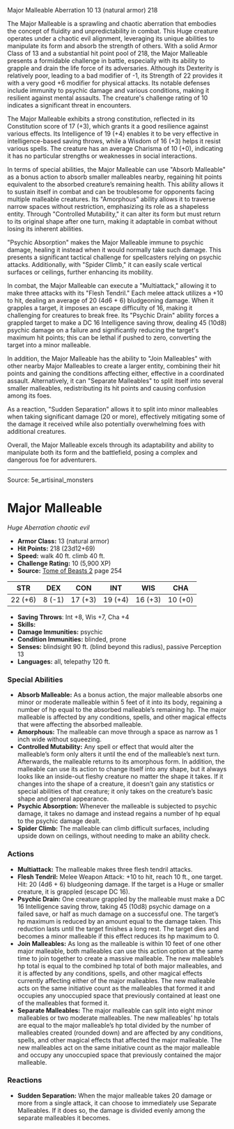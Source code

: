 <MonsterName/>Major Malleable</MonsterName>
<CreatureType/>Aberration</CreatureType>
<CR/>10</CR>
<AC/>13 (natural armor)</AC>
<HP/>218</HP>
<summary>The Major Malleable is a sprawling and chaotic aberration that embodies the concept of fluidity and unpredictability in combat. This Huge creature operates under a chaotic evil alignment, leveraging its unique abilities to manipulate its form and absorb the strength of others. With a solid Armor Class of 13 and a substantial hit point pool of 218, the Major Malleable presents a formidable challenge in battle, especially with its ability to grapple and drain the life force of its adversaries. Although its Dexterity is relatively poor, leading to a bad modifier of -1, its Strength of 22 provides it with a very good +6 modifier for physical attacks. Its notable defenses include immunity to psychic damage and various conditions, making it resilient against mental assaults. The creature's challenge rating of 10 indicates a significant threat in encounters. </summary>

<detail>

The Major Malleable exhibits a strong constitution, reflected in its Constitution score of 17 (+3), which grants it a good resilience against various effects. Its Intelligence of 19 (+4) enables it to be very effective in intelligence-based saving throws, while a Wisdom of 16 (+3) helps it resist various spells. The creature has an average Charisma of 10 (+0), indicating it has no particular strengths or weaknesses in social interactions.

In terms of special abilities, the Major Malleable can use "Absorb Malleable" as a bonus action to absorb smaller malleables nearby, regaining hit points equivalent to the absorbed creature’s remaining health. This ability allows it to sustain itself in combat and can be troublesome for opponents facing multiple malleable creatures. Its "Amorphous" ability allows it to traverse narrow spaces without restriction, emphasizing its role as a shapeless entity. Through "Controlled Mutability," it can alter its form but must return to its original shape after one turn, making it adaptable in combat without losing its inherent abilities.

"Psychic Absorption" makes the Major Malleable immune to psychic damage, healing it instead when it would normally take such damage. This presents a significant tactical challenge for spellcasters relying on psychic attacks. Additionally, with "Spider Climb," it can easily scale vertical surfaces or ceilings, further enhancing its mobility.

In combat, the Major Malleable can execute a "Multiattack," allowing it to make three attacks with its "Flesh Tendril." Each melee attack utilizes a +10 to hit, dealing an average of 20 (4d6 + 6) bludgeoning damage. When it grapples a target, it imposes an escape difficulty of 16, making it challenging for creatures to break free. Its "Psychic Drain" ability forces a grappled target to make a DC 16 Intelligence saving throw, dealing 45 (10d8) psychic damage on a failure and significantly reducing the target's maximum hit points; this can be lethal if pushed to zero, converting the target into a minor malleable. 

In addition, the Major Malleable has the ability to "Join Malleables" with other nearby Major Malleables to create a larger entity, combining their hit points and gaining the conditions affecting either, effective in a coordinated assault. Alternatively, it can "Separate Malleables" to split itself into several smaller malleables, redistributing its hit points and causing confusion among its foes.

As a reaction, "Sudden Separation" allows it to split into minor malleables when taking significant damage (20 or more), effectively mitigating some of the damage it received while also potentially overwhelming foes with additional creatures.

Overall, the Major Malleable excels through its adaptability and ability to manipulate both its form and the battlefield, posing a complex and dangerous foe for adventurers.</detail>



---

Source: 5e_artisinal_monsters

# Major Malleable

*Huge* *Aberration* *chaotic evil*

- **Armor Class:** 13 (natural armor)
- **Hit Points:** 218 (23d12+69)
- **Speed:** walk 40 ft. climb 40 ft.
- **Challenge Rating:** 10 (5,900 XP)
- **Source:** [Tome of Beasts 2](https://koboldpress.com/kpstore/product/tome-of-beasts-2-for-5th-edition) page 254

| STR | DEX | CON | INT | WIS | CHA |
| --- | --- | --- | --- | --- | --- |
| 22 (+6) | 8 (-1) | 17 (+3) | 19 (+4) | 16 (+3) | 10 (+0) |

- **Saving Throws**: Int +8, Wis +7, Cha +4
- **Skills:** 
- **Damage Immunities:** psychic
- **Condition Immunities:** blinded, prone
- **Senses:** blindsight 90 ft. (blind beyond this radius), passive Perception 13
- **Languages:** all, telepathy 120 ft.

### Special Abilities

- **Absorb Malleable:** As a bonus action, the major malleable absorbs one minor or moderate malleable within 5 feet of it into its body, regaining a number of hp equal to the absorbed malleable’s remaining hp. The major malleable is affected by any conditions, spells, and other magical effects that were affecting the absorbed malleable.
- **Amorphous:** The malleable can move through a space as narrow as 1 inch wide without squeezing.
- **Controlled Mutability:** Any spell or effect that would alter the malleable’s form only alters it until the end of the malleable’s next turn. Afterwards, the malleable returns to its amorphous form. In addition, the malleable can use its action to change itself into any shape, but it always looks like an inside-out fleshy creature no matter the shape it takes. If it changes into the shape of a creature, it doesn’t gain any statistics or special abilities of that creature; it only takes on the creature’s basic shape and general appearance.
- **Psychic Absorption:** Whenever the malleable is subjected to psychic damage, it takes no damage and instead regains a number of hp equal to the psychic damage dealt.
- **Spider Climb:** The malleable can climb difficult surfaces, including upside down on ceilings, without needing to make an ability check.

### Actions

- **Multiattack:** The malleable makes three flesh tendril attacks.
- **Flesh Tendril:** Melee Weapon Attack: +10 to hit, reach 10 ft., one target. Hit: 20 (4d6 + 6) bludgeoning damage. If the target is a Huge or smaller creature, it is grappled (escape DC 16).
- **Psychic Drain:** One creature grappled by the malleable must make a DC 16 Intelligence saving throw, taking 45 (10d8) psychic damage on a failed save, or half as much damage on a successful one. The target’s hp maximum is reduced by an amount equal to the damage taken. This reduction lasts until the target finishes a long rest. The target dies and becomes a minor malleable if this effect reduces its hp maximum to 0.
- **Join Malleables:** As long as the malleable is within 10 feet of one other major malleable, both malleables can use this action option at the same time to join together to create a massive malleable. The new malleable’s hp total is equal to the combined hp total of both major malleables, and it is affected by any conditions, spells, and other magical effects currently affecting either of the major malleables. The new malleable acts on the same initiative count as the malleables that formed it and occupies any unoccupied space that previously contained at least one of the malleables that formed it.
- **Separate Malleables:** The major malleable can split into eight minor malleables or two moderate malleables. The new malleables’ hp totals are equal to the major malleable’s hp total divided by the number of malleables created (rounded down) and are affected by any conditions, spells, and other magical effects that affected the major malleable. The new malleables act on the same initiative count as the major malleable and occupy any unoccupied space that previously contained the major malleable.

### Reactions

- **Sudden Separation:** When the major malleable takes 20 damage or more from a single attack, it can choose to immediately use Separate Malleables. If it does so, the damage is divided evenly among the separate malleables it becomes.





